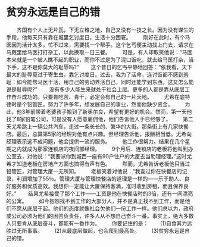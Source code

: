 # 贫穷永远是自己的错
　　齐国有个人上无片瓦，下无立锥之地，自己又没有一技之长。因为没有谋生的手段，他每天只有靠在城里乞讨度日，生活十分困窘。 
　　刚好在此时，有个马医因为活计太多，忙不过来，需要找一个帮手。这个乞丐便主动找上门去，请求在马厩里给马医打打杂工，以此换取一日三餐。 
　　可是，有人却取笑他说：“马医本来就是一个被人瞧不起的职业，而你不过是为了混口饭吃，就去给马医打杂，当下手，这不是你莫大的耻辱吗?” 
　　这个昔日的乞丐平静地回答：“依我看，天下最大的耻辱莫过于寄生虫，靠乞讨度日。过去，我为了活命，连讨饭都不感到羞耻：如今能帮马医干活，用自己的劳动养活自己，同时还能学到东西，这又怎么能说是耻辱呢?” 
　　没有多少人能生来就处于社会上层。更多的人都是靠从底层工作奋斗成功的。只要肯吃苦、肯干，必定会有自己的一片天地。 
　　尤希在底特律时是个铅管匠。努力了许多年，想发展自己的事业，然而他缺少资金。 
　　为此，他3年前带着老婆孩子搬到了新奥尔良，希望有更好的机会。然而，第一天他找了8家铅笔公司，可是没有人愿意雇佣他，他们告诉他人手已经够了。 
　　第二天尤希跳上一辆公共汽车，走过一条长长的、繁华的大街。那条街上有几家快餐店。最后，总算第5家的经理对他有点兴趣。但经理告诉他，报酬相当低。尤希向经理表示这不成问题，他会提供一流的服务。 
　　他工作很努力。结果在几个星期之内就成为那家连锁店的夜间部经理。 
　　9个月后．连锁店的老板将他叫到办公室去，对他说：“我要派你到城西一座有90户住户的大厦去当助理经理。”这时尤希才知道老板在房地产方面也搞得有声有色。 
　　然而，尤希告诉老板他只当过铅管匠，对管理大厦一无所知。 
　　老板笑着对他说：“我查过你在快餐店的记录，利润增加了55％。管理大厦与管理快餐店的道理是一样的——乐于助人、良好服务和优质高效。我想你一定能让大厦保持客满，准时收到房租，而且保养良好。” 
　　结果尤希接受了那个工作——工资是他在快餐店时的3倍，还有一间漂亮的公寓。 
　　如今抱怨找不到工作的大部分人，并不是真正找不到工作，而是他们不愿从底层干起。他们的态度就像社会欠他们一份工作一样。他们总以为，政府或公司必须为他们的困苦负责任，许多人从不想自己奋斗一番。事实上，绝大多数人只要肯从底层奋斗，都能有一番作为。 
　　你要记住的是： 
　　(1)自食其力远胜过无所事事。 
　　(2)从最底层做起，也会爬到最高处。 
　　(3)贫穷永远是自己的错。
 